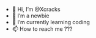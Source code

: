 - 👋 Hi, I’m @Xcracks
- 👀 I’m a newbie
- 🌱 I’m currently learning coding
- 📫 How to reach me ???

<!---
Xcracks/Xcracks is a ✨ special ✨ repository because its `README.md` (this file) appears on your GitHub profile.
You can click the Preview link to take a look at your changes.
--->
